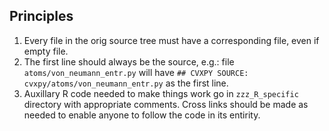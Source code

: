 ## Principles

1. Every file in the orig source tree must have a corresponding file,
   even if empty file.
2. The first line should always be the source, e.g.: file
   `atoms/von_neumann_entr.py` will have `## CVXPY SOURCE:
   cvxpy/atoms/von_neumann_entr.py` as the first line.
3. Auxillary R code needed to make things work go in `zzz_R_specific`
   directory with appropriate comments. Cross links should be made as
   needed to enable anyone to follow the code in its entirity.
   
   
